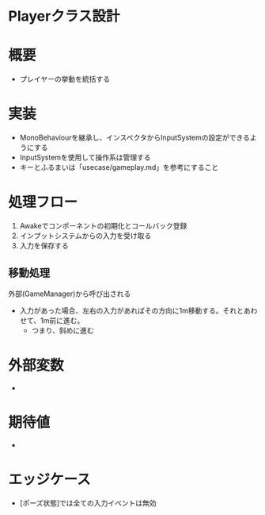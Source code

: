 # Playerクラス設計

# 概要
- プレイヤーの挙動を統括する

# 実装
- MonoBehaviourを継承し、インスペクタからInputSystemの設定ができるようにする
- InputSystemを使用して操作系は管理する
- キーとふるまいは「usecase/gameplay.md」を参考にすること

# 処理フロー
1. Awakeでコンポーネントの初期化とコールバック登録
2. インプットシステムからの入力を受け取る
3. 入力を保存する

## 移動処理
外部(GameManager)から呼び出される
- 入力があった場合、左右の入力があればその方向に1m移動する。それとあわせて、1m前に進む。
	- つまり、斜めに進む


# 外部変数
- 

# 期待値
- 

# エッジケース
- [ポーズ状態]では全ての入力イベントは無効


